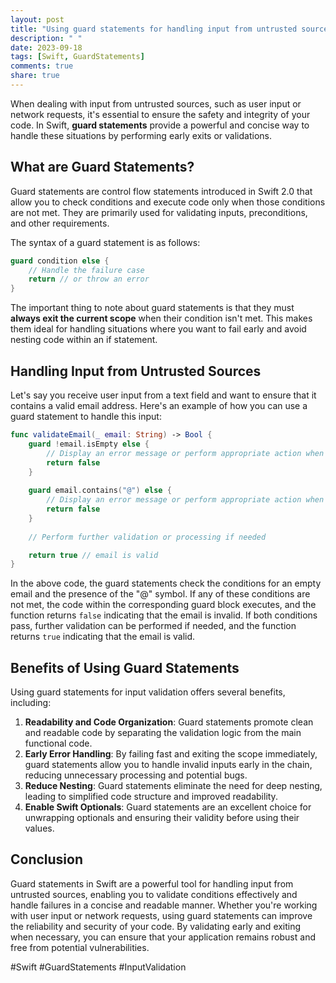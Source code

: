 ```yaml
---
layout: post
title: "Using guard statements for handling input from untrusted sources in Swift"
description: " "
date: 2023-09-18
tags: [Swift, GuardStatements]
comments: true
share: true
---
```


When dealing with input from untrusted sources, such as user input or network requests, it's essential to ensure the safety and integrity of your code. In Swift, **guard statements** provide a powerful and concise way to handle these situations by performing early exits or validations.

## What are Guard Statements?

Guard statements are control flow statements introduced in Swift 2.0 that allow you to check conditions and execute code only when those conditions are not met. They are primarily used for validating inputs, preconditions, and other requirements.

The syntax of a guard statement is as follows:

```swift
guard condition else {
    // Handle the failure case
    return // or throw an error
}
```

The important thing to note about guard statements is that they must **always exit the current scope** when their condition isn't met. This makes them ideal for handling situations where you want to fail early and avoid nesting code within an if statement.

## Handling Input from Untrusted Sources

Let's say you receive user input from a text field and want to ensure that it contains a valid email address. Here's an example of how you can use a guard statement to handle this input:

```swift
func validateEmail(_ email: String) -> Bool {
    guard !email.isEmpty else {
        // Display an error message or perform appropriate action when the email is empty
        return false
    }
    
    guard email.contains("@") else {
        // Display an error message or perform appropriate action when the email doesn't contain "@"
        return false
    }
    
    // Perform further validation or processing if needed

    return true // email is valid
}
```

In the above code, the guard statements check the conditions for an empty email and the presence of the "@" symbol. If any of these conditions are not met, the code within the corresponding guard block executes, and the function returns `false` indicating that the email is invalid. If both conditions pass, further validation can be performed if needed, and the function returns `true` indicating that the email is valid.

## Benefits of Using Guard Statements

Using guard statements for input validation offers several benefits, including:

1. **Readability and Code Organization**: Guard statements promote clean and readable code by separating the validation logic from the main functional code.
2. **Early Error Handling**: By failing fast and exiting the scope immediately, guard statements allow you to handle invalid inputs early in the chain, reducing unnecessary processing and potential bugs.
3. **Reduce Nesting**: Guard statements eliminate the need for deep nesting, leading to simplified code structure and improved readability.
4. **Enable Swift Optionals**: Guard statements are an excellent choice for unwrapping optionals and ensuring their validity before using their values.

## Conclusion

Guard statements in Swift are a powerful tool for handling input from untrusted sources, enabling you to validate conditions effectively and handle failures in a concise and readable manner. Whether you're working with user input or network requests, using guard statements can improve the reliability and security of your code. By validating early and exiting when necessary, you can ensure that your application remains robust and free from potential vulnerabilities.

#Swift #GuardStatements #InputValidation